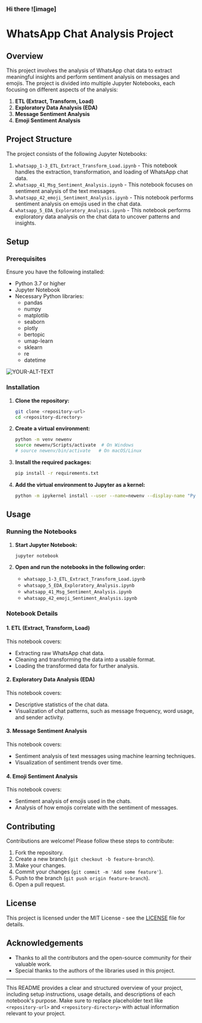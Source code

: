 ### Hi there ![image]


# WhatsApp Chat Analysis Project

## Overview

This project involves the analysis of WhatsApp chat data to extract meaningful insights and perform sentiment analysis on messages and emojis. The project is divided into multiple Jupyter Notebooks, each focusing on different aspects of the analysis:

1. **ETL (Extract, Transform, Load)**
2. **Exploratory Data Analysis (EDA)**
3. **Message Sentiment Analysis**
4. **Emoji Sentiment Analysis**

## Project Structure

The project consists of the following Jupyter Notebooks:

1. `whatsapp_1-3_ETL_Extract_Transform_Load.ipynb` - This notebook handles the extraction, transformation, and loading of WhatsApp chat data.
2. `whatsapp_41_Msg_Sentiment_Analysis.ipynb` - This notebook focuses on sentiment analysis of the text messages.
3. `whatsapp_42_emoji_Sentiment_Analysis.ipynb` - This notebook performs sentiment analysis on emojis used in the chat data.
5. `whatsapp_5_EDA_Exploratory_Analysis.ipynb` - This notebook performs exploratory data analysis on the chat data to uncover patterns and insights.

## Setup

### Prerequisites

Ensure you have the following installed:

- Python 3.7 or higher
- Jupyter Notebook
- Necessary Python libraries:
  - pandas
  - numpy
  - matplotlib
  - seaborn
  - plotly
  - bertopic
  - umap-learn
  - sklearn
  - re
  - datetime

<picture>
 <source media="(prefers-color-scheme: dark)" srcset="YOUR-DARKMODE-IMAGE">
 <source media="(prefers-color-scheme: light)" srcset="YOUR-LIGHTMODE-IMAGE">
 <img alt="YOUR-ALT-TEXT" src="YOUR-DEFAULT-IMAGE">
</picture>


### Installation

1. **Clone the repository:**
   ```bash
   git clone <repository-url>
   cd <repository-directory>
   ```

2. **Create a virtual environment:**
   ```bash
   python -m venv newenv
   source newenv/Scripts/activate  # On Windows
   # source newenv/bin/activate   # On macOS/Linux
   ```

3. **Install the required packages:**
   ```bash
   pip install -r requirements.txt
   ```

4. **Add the virtual environment to Jupyter as a kernel:**
   ```bash
   python -m ipykernel install --user --name=newenv --display-name "Python (newenv)"
   ```

## Usage

### Running the Notebooks

1. **Start Jupyter Notebook:**
   ```bash
   jupyter notebook
   ```

2. **Open and run the notebooks in the following order:**
   - `whatsapp_1-3_ETL_Extract_Transform_Load.ipynb`
   - `whatsapp_5_EDA_Exploratory_Analysis.ipynb`
   - `whatsapp_41_Msg_Sentiment_Analysis.ipynb`
   - `whatsapp_42_emoji_Sentiment_Analysis.ipynb`

### Notebook Details

#### 1. ETL (Extract, Transform, Load)

This notebook covers:
- Extracting raw WhatsApp chat data.
- Cleaning and transforming the data into a usable format.
- Loading the transformed data for further analysis.

#### 2. Exploratory Data Analysis (EDA)

This notebook covers:
- Descriptive statistics of the chat data.
- Visualization of chat patterns, such as message frequency, word usage, and sender activity.

#### 3. Message Sentiment Analysis

This notebook covers:
- Sentiment analysis of text messages using machine learning techniques.
- Visualization of sentiment trends over time.

#### 4. Emoji Sentiment Analysis

This notebook covers:
- Sentiment analysis of emojis used in the chats.
- Analysis of how emojis correlate with the sentiment of messages.

## Contributing

Contributions are welcome! Please follow these steps to contribute:

1. Fork the repository.
2. Create a new branch (`git checkout -b feature-branch`).
3. Make your changes.
4. Commit your changes (`git commit -m 'Add some feature'`).
5. Push to the branch (`git push origin feature-branch`).
6. Open a pull request.

## License

This project is licensed under the MIT License - see the [LICENSE](LICENSE) file for details.

## Acknowledgements

- Thanks to all the contributors and the open-source community for their valuable work.
- Special thanks to the authors of the libraries used in this project.

---

This README provides a clear and structured overview of your project, including setup instructions, usage details, and descriptions of each notebook's purpose. Make sure to replace placeholder text like `<repository-url>` and `<repository-directory>` with actual information relevant to your project.
